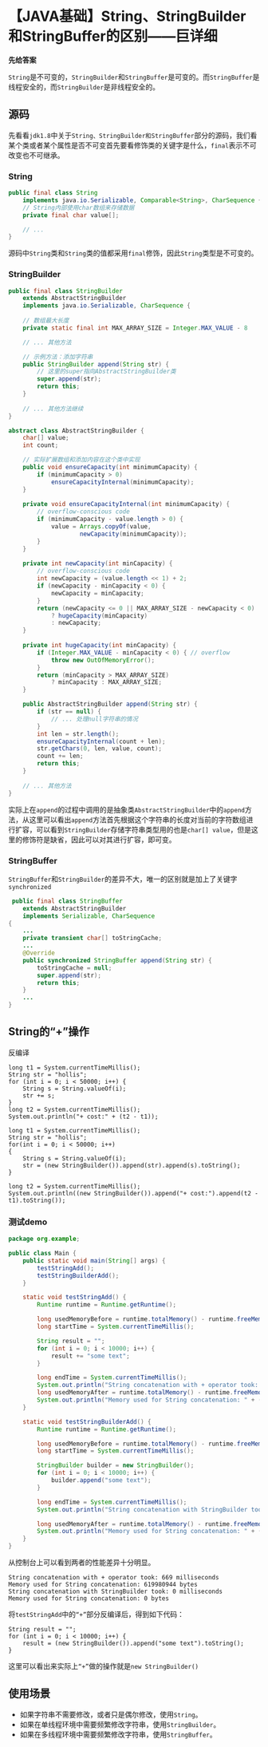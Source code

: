 # 【JAVA基础】String、StringBuilder和StringBuffer的区别——巨详细

**先给答案**

`String`是不可变的，`StringBuilder`和`StringBuffer`是可变的。而`StringBuffer`是线程安全的，而`StringBuilder`是非线程安全的。

## 源码

先看看`jdk1.8`中关于`String、StringBuilder和StringBuffer`部分的源码，我们看某个类或者某个属性是否不可变首先要看修饰类的关键字是什么，`final`表示不可改变也不可继承。

### String

```java
public final class String
    implements java.io.Serializable, Comparable<String>, CharSequence {
    // String内部使用char数组来存储数据
    private final char value[];

    // ...
}
```

源码中`String`类和`String`类的值都采用`final`修饰，因此`String`类型是不可变的。

### StringBuilder

```java
public final class StringBuilder
    extends AbstractStringBuilder
    implements java.io.Serializable, CharSequence {
    
    // 数组最大长度
    private static final int MAX_ARRAY_SIZE = Integer.MAX_VALUE - 8

    // ... 其他方法

    // 示例方法：添加字符串
    public StringBuilder append(String str) {
        // 这里的super指向AbstractStringBuilder类
        super.append(str);
        return this;
    }
    
    // ... 其他方法继续
}

abstract class AbstractStringBuilder {
    char[] value;
    int count;

    // 实际扩展数组和添加内容在这个类中实现
    public void ensureCapacity(int minimumCapacity) {
        if (minimumCapacity > 0)
            ensureCapacityInternal(minimumCapacity);
    }
    
    private void ensureCapacityInternal(int minimumCapacity) {
        // overflow-conscious code
        if (minimumCapacity - value.length > 0) {
            value = Arrays.copyOf(value,
                    newCapacity(minimumCapacity));
        }
    }
    
    private int newCapacity(int minCapacity) {
        // overflow-conscious code
        int newCapacity = (value.length << 1) + 2;
        if (newCapacity - minCapacity < 0) {
            newCapacity = minCapacity;
        }
        return (newCapacity <= 0 || MAX_ARRAY_SIZE - newCapacity < 0)
            ? hugeCapacity(minCapacity)
            : newCapacity;
    }
    
    private int hugeCapacity(int minCapacity) {
        if (Integer.MAX_VALUE - minCapacity < 0) { // overflow
            throw new OutOfMemoryError();
        }
        return (minCapacity > MAX_ARRAY_SIZE)
            ? minCapacity : MAX_ARRAY_SIZE;
    }

    public AbstractStringBuilder append(String str) {
        if (str == null) {
            // ... 处理null字符串的情况
        }
        int len = str.length();
        ensureCapacityInternal(count + len);
        str.getChars(0, len, value, count);
        count += len;
        return this;
    }
    
    // ... 其他方法
}
```

实际上在`append`的过程中调用的是抽象类`AbstractStringBuilder`中的`append`方法，从这里可以看出`append`方法首先根据这个字符串的长度对当前的字符数组进行扩容，可以看到`StringBuilder`存储字符串类型用的也是`char[] value`，但是这里的修饰符是缺省，因此可以对其进行扩容，即可变。

### StringBuffer

`StringBuffer`和`StringBuilder`的差异不大，唯一的区别就是加上了关键字`synchronized`

```java
 public final class StringBuffer
    extends AbstractStringBuilder
    implements Serializable, CharSequence
{
    ...
    private transient char[] toStringCache;
    ...
    @Override
    public synchronized StringBuffer append(String str) {
        toStringCache = null;
        super.append(str);
        return this;
    }
    ...
}
```

## String的“+”操作

反编译

```
long t1 = System.currentTimeMillis();
String str = "hollis";
for (int i = 0; i < 50000; i++) {
    String s = String.valueOf(i);
    str += s;
}
long t2 = System.currentTimeMillis();
System.out.println("+ cost:" + (t2 - t1));
```

```
long t1 = System.currentTimeMillis();
String str = "hollis";
for(int i = 0; i < 50000; i++)
{
    String s = String.valueOf(i);
    str = (new StringBuilder()).append(str).append(s).toString();
}

long t2 = System.currentTimeMillis();
System.out.println((new StringBuilder()).append("+ cost:").append(t2 - t1).toString());
```

### 测试demo

```java
package org.example;

public class Main {
    public static void main(String[] args) {
        testStringAdd();
        testStringBuilderAdd();
    }

    static void testStringAdd() {
        Runtime runtime = Runtime.getRuntime();

        long usedMemoryBefore = runtime.totalMemory() - runtime.freeMemory();
        long startTime = System.currentTimeMillis();

        String result = "";
        for (int i = 0; i < 10000; i++) {
            result += "some text";
        }

        long endTime = System.currentTimeMillis();
        System.out.println("String concatenation with + operator took: " + (endTime - startTime) + " milliseconds");
        long usedMemoryAfter = runtime.totalMemory() - runtime.freeMemory();
        System.out.println("Memory used for String concatenation: " + (usedMemoryAfter - usedMemoryBefore) + " bytes");
    }

    static void testStringBuilderAdd() {
        Runtime runtime = Runtime.getRuntime();

        long usedMemoryBefore = runtime.totalMemory() - runtime.freeMemory();
        long startTime = System.currentTimeMillis();

        StringBuilder builder = new StringBuilder();
        for (int i = 0; i < 10000; i++) {
            builder.append("some text");
        }

        long endTime = System.currentTimeMillis();
        System.out.println("String concatenation with StringBuilder took: " + (endTime - startTime) + " milliseconds");

        long usedMemoryAfter = runtime.totalMemory() - runtime.freeMemory();
        System.out.println("Memory used for String concatenation: " + (usedMemoryAfter - usedMemoryBefore) + " bytes");
    }
}
```

从控制台上可以看到两者的性能差异十分明显。

```
String concatenation with + operator took: 669 milliseconds
Memory used for String concatenation: 619980944 bytes
String concatenation with StringBuilder took: 0 milliseconds
Memory used for String concatenation: 0 bytes
```

将`testStringAdd`中的`“+”`部分反编译后，得到如下代码：

```
String result = "";
for (int i = 0; i < 10000; i++) {
    result = (new StringBuilder()).append("some text").toString();
}
```

这里可以看出来实际上`“+”`做的操作就是`new StringBuilder()`

## 使用场景

- 如果字符串不需要修改，或者只是偶尔修改，使用`String`。
- 如果在单线程环境中需要频繁修改字符串，使用`StringBuilder`。
- 如果在多线程环境中需要频繁修改字符串，使用`StringBuffer`。